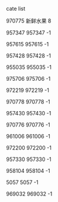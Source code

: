 cate list

970775 新鲜水果 8

957347 957347 -1

957615 957615 -1

957428 957428 -1

955035 955035 -1

975706 975706 -1

972219 972219 -1

970778 970778 -1

957430 957430 -1

970776 970776 -1

961006 961006 -1

972200 972200 -1

957330 957330 -1

958104 958104 -1

5057 5057 -1

969032 969032 -1

